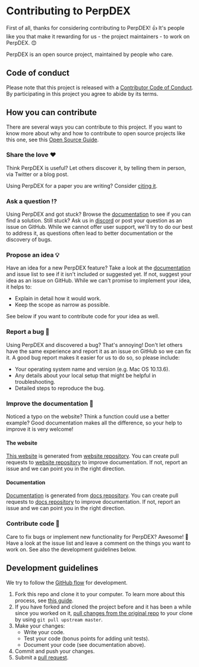# Contributing to PerpDEX

<!-- This CONTRIBUTING.md is adapted from https://gist.github.com/peterdesmet/e90a1b0dc17af6c12daf6e8b2f044e7c -->

First of all, thanks for considering contributing to PerpDEX! 👍 It's people like you that make it rewarding for us - the project maintainers - to work on PerpDEX. 😊

PerpDEX is an open source project, maintained by people who care.

[repo_website]: https://github.com/perpdex/perpdex-website
[repo_docs]: https://github.com/perpdex/perpdex-docs
[website]: https://perpdex.com/
[docs]: https://docs.perpdex.com/
[citation]: https://perpdex.com/
[discord]: https://discord.gg/6gXs4qq9hy

## Code of conduct

Please note that this project is released with a [Contributor Code of Conduct](CODE_OF_CONDUCT.md). By participating in this project you agree to abide by its terms.

## How you can contribute

There are several ways you can contribute to this project. If you want to know more about why and how to contribute to open source projects like this one, see this [Open Source Guide](https://opensource.guide/how-to-contribute/).

### Share the love ❤️

Think PerpDEX is useful? Let others discover it, by telling them in person, via Twitter or a blog post.

Using PerpDEX for a paper you are writing? Consider [citing it][citation].

### Ask a question ⁉️

Using PerpDEX and got stuck? Browse the [documentation][docs] to see if you can find a solution.
Still stuck?
Ask us in [discord][discord] or post your question as an issue on GitHub. While we cannot offer user support, we'll try to do our best to address it, as questions often lead to better documentation or the discovery of bugs.

### Propose an idea 💡

Have an idea for a new PerpDEX feature? Take a look at the [documentation][docs] and issue list to see if it isn't included or suggested yet. If not, suggest your idea as an issue on GitHub. While we can't promise to implement your idea, it helps to:

* Explain in detail how it would work.
* Keep the scope as narrow as possible.

See below if you want to contribute code for your idea as well.

### Report a bug 🐛

Using PerpDEX and discovered a bug? That's annoying! Don't let others have the same experience and report it as an issue on GitHub so we can fix it. A good bug report makes it easier for us to do so, so please include:

* Your operating system name and version (e.g. Mac OS 10.13.6).
* Any details about your local setup that might be helpful in troubleshooting.
* Detailed steps to reproduce the bug.

### Improve the documentation 📖

Noticed a typo on the website? Think a function could use a better example? Good documentation makes all the difference, so your help to improve it is very welcome!

#### The website

[This website][website] is generated from [website repository][repo_website].
You can create pull requests to [website repository][repo_website] to improve documentation.
If not, report an issue and we can point you in the right direction.

#### Documentation

[Documentation][docs] is generated from [docs repository][repo_docs].
You can create pull requests to [docs repository][repo_docs] to improve documentation.
If not, report an issue and we can point you in the right direction.

### Contribute code 📝

Care to fix bugs or implement new functionality for PerpDEX? Awesome! 👏 Have a look at the issue list and leave a comment on the things you want to work on. See also the development guidelines below.

## Development guidelines

We try to follow the [GitHub flow](https://guides.github.com/introduction/flow/) for development.

1. Fork this repo and clone it to your computer. To learn more about this process, see [this guide](https://guides.github.com/activities/forking/).
2. If you have forked and cloned the project before and it has been a while since you worked on it, [pull changes from the original repo](https://help.github.com/articles/merging-an-upstream-repository-into-your-fork/) to your clone by using `git pull upstream master`.
3. Make your changes:
    * Write your code.
    * Test your code (bonus points for adding unit tests).
    * Document your code (see documentation above).
4. Commit and push your changes.
5. Submit a [pull request](https://guides.github.com/activities/forking/#making-a-pull-request).
